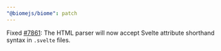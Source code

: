 ```yaml
---
"@biomejs/biome": patch
---
```


Fixed [#7861](https://github.com/biomejs/biome/issues/7861): The HTML parser will now accept Svelte attribute shorthand syntax in `.svelte` files.
